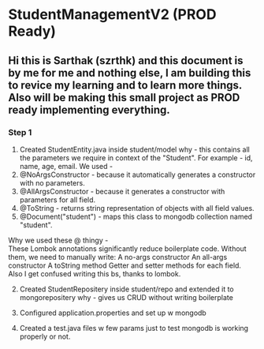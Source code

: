 # StudentManagementV2 (PROD Ready)
## Hi this is Sarthak (szrthk) and this document is by me for me and nothing else, I am building this to revice my learning and to learn more things. Also will be making this small project as PROD ready implementing everything.
### Step 1
1. Created StudentEntity.java inside student/model
why - this contains all the parameters we require in context of the "Student". For example - id, name, age, email. 
We used - 
1. @NoArgsConstructor - because it automatically generates a constructor with no parameters.
2. @AllArgsConstructor - because it generates a constructor with parameters for all field.
3. @ToString -  returns string representation of objects with all field values.
4. @Document("student") - maps this class to mongodb collection named "student".

Why we used these @ thingy -  
These Lombok annotations significantly reduce boilerplate code. Without them, we need to manually write:
A no-args constructor
An all-args constructor
A toString method
Getter and setter methods for each field. 
Also I get confused writing this bs, thanks to lombok.

2. Created StudentRepositery inside student/repo and extended it to mongorepositery
why - gives us CRUD without writing boilerplate

3. Configured application.properties and set up w mongodb

4. Created a test.java files w few params just to test mongodb is working properly or not.